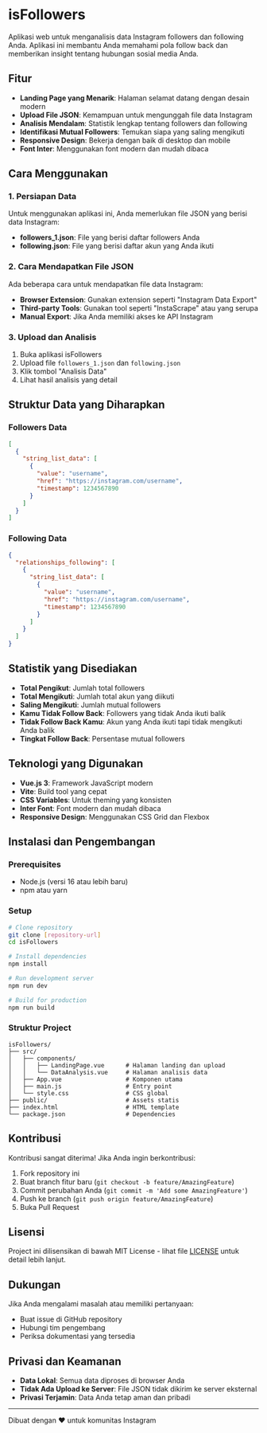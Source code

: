 # isFollowers

Aplikasi web untuk menganalisis data Instagram followers dan following Anda. Aplikasi ini membantu Anda memahami pola follow back dan memberikan insight tentang hubungan sosial media Anda.

## Fitur

- **Landing Page yang Menarik**: Halaman selamat datang dengan desain modern
- **Upload File JSON**: Kemampuan untuk mengunggah file data Instagram
- **Analisis Mendalam**: Statistik lengkap tentang followers dan following
- **Identifikasi Mutual Followers**: Temukan siapa yang saling mengikuti
- **Responsive Design**: Bekerja dengan baik di desktop dan mobile
- **Font Inter**: Menggunakan font modern dan mudah dibaca

## Cara Menggunakan

### 1. Persiapan Data
Untuk menggunakan aplikasi ini, Anda memerlukan file JSON yang berisi data Instagram:

- **followers_1.json**: File yang berisi daftar followers Anda
- **following.json**: File yang berisi daftar akun yang Anda ikuti

### 2. Cara Mendapatkan File JSON
Ada beberapa cara untuk mendapatkan file data Instagram:

- **Browser Extension**: Gunakan extension seperti "Instagram Data Export"
- **Third-party Tools**: Gunakan tool seperti "InstaScrape" atau yang serupa
- **Manual Export**: Jika Anda memiliki akses ke API Instagram

### 3. Upload dan Analisis
1. Buka aplikasi isFollowers
2. Upload file `followers_1.json` dan `following.json`
3. Klik tombol "Analisis Data"
4. Lihat hasil analisis yang detail

## Struktur Data yang Diharapkan

### Followers Data
```json
[
  {
    "string_list_data": [
      {
        "value": "username",
        "href": "https://instagram.com/username",
        "timestamp": 1234567890
      }
    ]
  }
]
```

### Following Data
```json
{
  "relationships_following": [
    {
      "string_list_data": [
        {
          "value": "username",
          "href": "https://instagram.com/username",
          "timestamp": 1234567890
        }
      ]
    }
  ]
}
```

## Statistik yang Disediakan

- **Total Pengikut**: Jumlah total followers
- **Total Mengikuti**: Jumlah total akun yang diikuti
- **Saling Mengikuti**: Jumlah mutual followers
- **Kamu Tidak Follow Back**: Followers yang tidak Anda ikuti balik
- **Tidak Follow Back Kamu**: Akun yang Anda ikuti tapi tidak mengikuti Anda balik
- **Tingkat Follow Back**: Persentase mutual followers

## Teknologi yang Digunakan

- **Vue.js 3**: Framework JavaScript modern
- **Vite**: Build tool yang cepat
- **CSS Variables**: Untuk theming yang konsisten
- **Inter Font**: Font modern dan mudah dibaca
- **Responsive Design**: Menggunakan CSS Grid dan Flexbox

## Instalasi dan Pengembangan

### Prerequisites
- Node.js (versi 16 atau lebih baru)
- npm atau yarn

### Setup
```bash
# Clone repository
git clone [repository-url]
cd isFollowers

# Install dependencies
npm install

# Run development server
npm run dev

# Build for production
npm run build
```

### Struktur Project
```
isFollowers/
├── src/
│   ├── components/
│   │   ├── LandingPage.vue      # Halaman landing dan upload
│   │   └── DataAnalysis.vue     # Halaman analisis data
│   ├── App.vue                  # Komponen utama
│   ├── main.js                  # Entry point
│   └── style.css                # CSS global
├── public/                      # Assets statis
├── index.html                   # HTML template
└── package.json                 # Dependencies
```

## Kontribusi

Kontribusi sangat diterima! Jika Anda ingin berkontribusi:

1. Fork repository ini
2. Buat branch fitur baru (`git checkout -b feature/AmazingFeature`)
3. Commit perubahan Anda (`git commit -m 'Add some AmazingFeature'`)
4. Push ke branch (`git push origin feature/AmazingFeature`)
5. Buka Pull Request

## Lisensi

Project ini dilisensikan di bawah MIT License - lihat file [LICENSE](LICENSE) untuk detail lebih lanjut.

## Dukungan

Jika Anda mengalami masalah atau memiliki pertanyaan:

- Buat issue di GitHub repository
- Hubungi tim pengembang
- Periksa dokumentasi yang tersedia

## Privasi dan Keamanan

- **Data Lokal**: Semua data diproses di browser Anda
- **Tidak Ada Upload ke Server**: File JSON tidak dikirim ke server eksternal
- **Privasi Terjamin**: Data Anda tetap aman dan pribadi

---

Dibuat dengan ❤️ untuk komunitas Instagram
